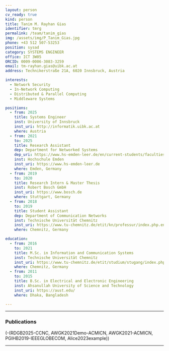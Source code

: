 ```yaml
---
layout: person
cv_ready: true
kind: person
title: Tanim M. Rayhan Gias
identifier: tmrg
permalink: /team/tanim_gias
img: /assets/img/P_Tanim_Gias.jpg
phone: +43 512 507-53253
position: sysad
category: SYSTEMS ENGINEER
office: ICT 3W05
ORCID: 0009-0006-3083-3259
email: tm-rayhan.gias@uibk.ac.at
address: Technikerstraße 21A, 6020 Innsbruck, Austria

interests:
  - Network Security
  - In-Network Computing
  - Distributed & Parallel Computing
  - Middleware Systems

positions:
  - from: 2025
    title: Systems Engineer
    inst: University of Innsbruck
    inst_uri: http://informatik.uibk.ac.at
    where: Austria
  - from: 2021
    to: 2025
    title: Research Assistant
    dep: Department for Networked Systems
    dep_uri: https://www.hs-emden-leer.de/en/current-students/faculties/technology/laboratories/networked-systems
    inst: Hochschule Emden
    inst_uri: https://www.hs-emden-leer.de
    where: Emden, Germany
  - from: 2019
    to: 2020
    title: Research Intern & Master Thesis
    inst: Robert Bosch GmbH
    inst_uri: https://www.bosch.de
    where: Stuttgart, Germany
  - from: 2018
    to: 2019
    title: Student Assistant
    dep: Department of Communication Networks
    inst: Technische Universität Chemnitz
    inst_uri: https://www.tu-chemnitz.de/etit/kn/professur/index.php.en
    where: Chemnitz, Germany

education:
  - from: 2016
    to: 2021
    title: M.Sc. in Information and Communication Systems
    inst: Technische Universität Chemnitz
    inst_uri: https://www.tu-chemnitz.de/etit/studium/stugang/index.php.en?page=m_is
    where: Chemnitz, Germany
  - from: 2011
    to: 2015
    title: B.Sc. in Electrical and Electronic Engineering
    inst: Ahsanullah University of Science and Technology
    inst_uri: https://aust.edu/
    where: Dhaka, Bangladesh

---
```


---
### Publications
(-(RDGB2025-CCNC, AWGK2021Demo-ACMICN, AWGK2021-ACMICN, PGIHB2019-IEEEGLOBECOM, Alice2023example))

---

